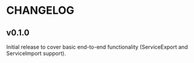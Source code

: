 # CHANGELOG

## v0.1.0
Initial release to cover basic end-to-end functionality (ServiceExport and ServiceImport support).
